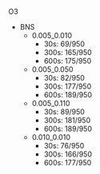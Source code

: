 O3
- BNS
    - 0.005_0.010
        - 30s: 69/950
        - 300s: 165/950
        - 600s: 175/950
    - 0.005_0.050
        - 30s: 82/950
        - 300s: 177/950
        - 600s: 189/950
    - 0.005_0.110
        - 30s: 89/950
        - 300s: 181/950
        - 600s: 189/950
    - 0.010_0.010
        - 30s: 76/950
        - 300s: 166/950
        - 600s: 177/950
